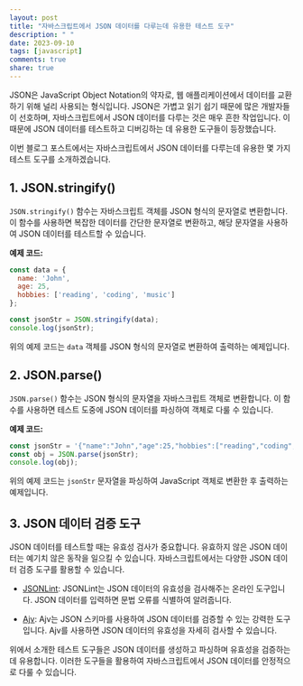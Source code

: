 ```yaml
---
layout: post
title: "자바스크립트에서 JSON 데이터를 다루는데 유용한 테스트 도구"
description: " "
date: 2023-09-10
tags: [javascript]
comments: true
share: true
---
```


JSON은 JavaScript Object Notation의 약자로, 웹 애플리케이션에서 데이터를 교환하기 위해 널리 사용되는 형식입니다. JSON은 가볍고 읽기 쉽기 때문에 많은 개발자들이 선호하며, 자바스크립트에서 JSON 데이터를 다루는 것은 매우 흔한 작업입니다. 이 때문에 JSON 데이터를 테스트하고 디버깅하는 데 유용한 도구들이 등장했습니다.

이번 블로그 포스트에서는 자바스크립트에서 JSON 데이터를 다루는데 유용한 몇 가지 테스트 도구를 소개하겠습니다.

## 1. JSON.stringify()

`JSON.stringify()` 함수는 자바스크립트 객체를 JSON 형식의 문자열로 변환합니다. 이 함수를 사용하면 복잡한 데이터를 간단한 문자열로 변환하고, 해당 문자열을 사용하여 JSON 데이터를 테스트할 수 있습니다.

**예제 코드:**

```javascript
const data = {
  name: 'John',
  age: 25,
  hobbies: ['reading', 'coding', 'music']
};

const jsonStr = JSON.stringify(data);
console.log(jsonStr);
```

위의 예제 코드는 `data` 객체를 JSON 형식의 문자열로 변환하여 출력하는 예제입니다.


## 2. JSON.parse()

`JSON.parse()` 함수는 JSON 형식의 문자열을 자바스크립트 객체로 변환합니다. 이 함수를 사용하면 테스트 도중에 JSON 데이터를 파싱하여 객체로 다룰 수 있습니다.

**예제 코드:**

```javascript
const jsonStr = '{"name":"John","age":25,"hobbies":["reading","coding","music"]}';
const obj = JSON.parse(jsonStr);
console.log(obj);
```

위의 예제 코드는 `jsonStr` 문자열을 파싱하여 JavaScript 객체로 변환한 후 출력하는 예제입니다.

## 3. JSON 데이터 검증 도구

JSON 데이터를 테스트할 때는 유효성 검사가 중요합니다. 유효하지 않은 JSON 데이터는 예기치 않은 동작을 일으킬 수 있습니다. 자바스크립트에서는 다양한 JSON 데이터 검증 도구를 활용할 수 있습니다.

- [JSONLint](https://jsonlint.com/): JSONLint는 JSON 데이터의 유효성을 검사해주는 온라인 도구입니다. JSON 데이터를 입력하면 문법 오류를 식별하여 알려줍니다.

- [Ajv](https://github.com/ajv-validator/ajv): Ajv는 JSON 스키마를 사용하여 JSON 데이터를 검증할 수 있는 강력한 도구입니다. Ajv를 사용하면 JSON 데이터의 유효성을 자세히 검사할 수 있습니다.

위에서 소개한 테스트 도구들은 JSON 데이터를 생성하고 파싱하며 유효성을 검증하는데 유용합니다. 이러한 도구들을 활용하여 자바스크립트에서 JSON 데이터를 안정적으로 다룰 수 있습니다.
